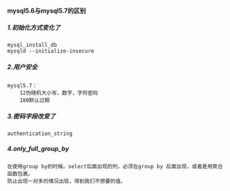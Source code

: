 #### mysql5.6与mysql5.7的区别

##### 1.初始化方式变化了

```
mysql_install_db
mysqld --initialize-insecure
```

##### 2.用户安全

```
mysql5.7：
	12伪随机大小写，数字，字符密码
	180默认过期
```

##### 3.密码字段改变了

```
authentication_string
```

##### 4.only_full_group_by

```
在使用group by的时候。select后面出现的列，必须在group by 后面出现，或者是用聚合函数包裹。
防止出现一对多的情况出现，得到我们不想要的值。
```


